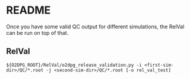 # README

Once you have some valid QC output for different simulations, the RelVal can be run on top of that.

## RelVal

`${O2DPG_ROOT}/RelVal/o2dpg_release_validation.py -i <first-sim-dir>/QC/*.root -j <second-sim-dir>/QC/*.root [-o rel_val_test]`

